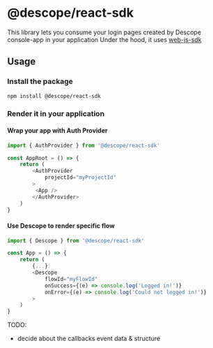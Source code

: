 # @descope/react-sdk
This library lets you consume your login pages created by Descope console-app in your application
Under the hood, it uses [web-js-sdk](https://github.com/descope/web-js-sdk)

## Usage
### Install the package
```bash
npm install @descope/react-sdk
```

### Render it in your application
#### Wrap your app with Auth Provider
```js
import { AuthProvider } from '@descope/react-sdk'

const AppRoot = () => {
    return (
        <AuthProvider 
            projectId="myProjectId" 
        >
         <App />
        </AuthProvider>
    )
}
```
#### Use Descope to render specific flow

```js
import { Descope } from '@descope/react-sdk'

const App = () => {
    return (
        {...}
        <Descope 
            flowId="myFlowId" 
            onSuccess={(e) => console.log('Logged in!')}
            onError={(e) => console.log('Could not logged in!')}
        >
    )
}
```

TODO:
- decide about the callbacks event data & structure